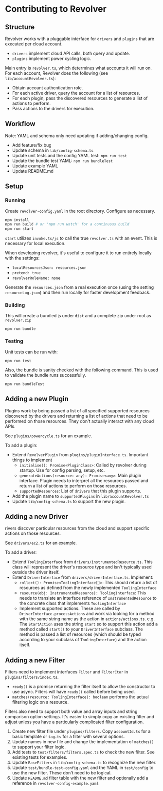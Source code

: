 # Contributing to Revolver

## Structure
Revolver works with a pluggable interface for `drivers` and `plugins` that are executed per cloud account.
* `drivers` implement cloud API calls, both query and update.
* `plugins` implement power cycling logic.

Main entry is `revolver.ts`, which determines what accounts it will run on.
For each account, Revolver does the following  (see `lib/accountRevolver.ts`):
* Obtain account authentication role.
* For each active driver, query the account for a list of resources.
* For each plugin, pass the discovered resources to generate a list of actions to perform.
* Pass actions to the drivers for execution.


## Workflow
Note: YAML and schema only need updating if adding/changing config.

* Add feature/fix bug
* Update schema in `lib/config-schema.ts`
* Update unit tests and the config YAML test: `npm run test`
* Update the bundle test YAML: `npm run bundleTest`
* Update example YAML
* Update README.md

## Setup

### Running
Create `revolver-config.yaml` in the root directory. Configure as necessary.
```sh
npm install
npm run build # or 'npm run watch' for a continuous build
npm run start
```

`start` utilizes `invoke.ts/js` to call the true `revolver.ts` with an event. This is necessary for local execution.

When developing revolver, it's useful to configure it to run entirely locally with the settings:
* `localResourcesJson: resources.json`
* `pretend: true`
* `revolverRoleName: none`

Generate the `resources.json` from a real execution once (using the setting `resourceLog.json`) and then run locally
for faster development feedback.


### Building
This will create a bundled js under `dist` and a complete zip under root as `revolver.zip`
```
npm run bundle
```


### Testing
Unit tests can be run with:
```
npm run test
```

Also, the bundle is sanity checked with the following command. This is used to validate the bundle runs successfully.
```
npm run bundleTest
```

## Adding a new Plugin
Plugins work by being passed a list of all specified supported resources discovered by the drivers and returning
a list of actions that need to be performed on those resources. They don't actually interact with any cloud APIs.

See `plugins/powercycle.ts` for an example.

To add a plugin:
* Extend `RevolverPlugin` from `plugins/pluginInterface.ts`. Important things to implement
  * `initialise(): Promise<PluginClass>`: Called by revolver during startup. Use for config parsing, setup, etc.
  * `generateActions(resource: any): Promise<any>`: Main plugin interface. Plugin needs to interpret all the resources
  passed and return a list of actions to perform on those resources.
  * `supportedResources`: List of `drivers` that this plugin supports.
* Add the plugin name to `supportedPlugins` in `lib/accountRevolver.ts`
* Update `lib/config-schema.ts` to support the new plugin.


## Adding a new Driver
rivers discover particular resources from the cloud and support specific actions on those resources.

See `drivers/ec2.ts` for an example.

To add a driver:
* Extend `ToolingInterface` from `drivers/instrumentedResource.ts`. This class will represent the driver's resource type
and isn't typically used outside the driver itself.
* Extend `DriverInterface` from `drivers/driverInterface.ts`. Implement:
  * `collect(): Promise<ToolingInterface[]>`: This should return a list of resources as defined from the newly implemented `ToolingInterface`
  * `resource(obj: InstrumentedResource): ToolingInterface`: This needs to translate an interface reference of
  `InstrumentedResource` to the concrete class that implements `ToolingInterface`
  * Implement supported actions. These are called by `DriverInterface.processActions` and work via looking for a method with
  the same string name as the action in `actions/actions.ts`. e.g. The `StartAction` uses the string `start` so to support
  this action add a method called `start()` to your `DriverInterface` subclass. The method is passed a list of resources
    (which should be typed according to your subclass of `ToolingInterface`) and the action itself.


## Adding a new Filter
Filters need to implement interfaces `Filter` and `FilterCtor` in `plugins/filters/index.ts`.
* `ready()` is a promise returning the filter itself to allow the constructor to use async. Filters will have `ready()` called
before being used.
* `matches(resource: ToolingInterface): boolean` performs the actual filtering logic on a resource.

Filters also need to support both value and array inputs and string comparison option settings. It's easier to simply copy
an existing filter and adjust unless you have a particularly complicated filter configuration.

1. Create new filter file under `plugins/filters`. Copy `accountId.ts` for a basic template or `tag.ts` for a filter with several options.
2. Update names in new file and change the implementation of `matches()` to support your filter logic.
3. Add tests to `test/filters/filters.spec.ts` to check the new filter. See existing tests for examples.
4. Update `BaseFilters` in `lib/config-schema.ts` to recognize the new filter.
5. Update `test/bundle-test-config.yaml` and the YAML in `test/config` to use the new filter. These don't need to be logical.
6. Update `README.md` filter table with the new filter and optionally add a reference in `revolver-config-example.yaml`
